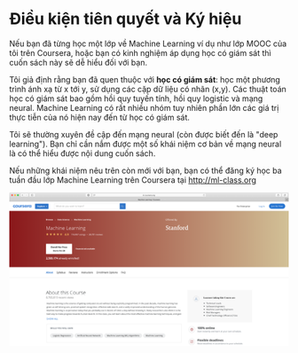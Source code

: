 # Điều kiện tiên quyết và Ký hiệu
 
Nếu bạn đã từng học một lớp về Machine Learning ví dụ như lớp MOOC của tôi trên Coursera, hoặc bạn có kinh nghiệm áp dụng học có giám sát thì cuốn sách này sẽ dễ hiểu đối với bạn.

Tôi giả định rằng bạn đã quen thuộc với **học có giám sát**: học một phương trình ánh xạ từ x tới y, sử dụng các cặp dữ liệu có nhãn (x,y). Các thuật toán học có giám sát bao gồm hồi quy tuyến tính, hồi quy logistic và mạng neural. Machine Learning có rất nhiều nhóm tuy nhiên phần lớn các giá trị thực tiễn của nó hiện nay đến từ học có giám sát.

Tôi sẽ thường xuyên đề cập đến mạng neural (còn được biết đến là "deep learning"). Bạn chỉ cần nắm được một số khái niệm cơ bản về mạng neural là có thể hiểu được nội dung cuốn sách.

Nếu những khái niệm nêu trên còn mới với bạn, bạn có thể đăng ký học ba tuần đầu lớp Machine Learning trên Coursera tại ​http://ml-class.org


![img](../imgs/C03_01.png)
